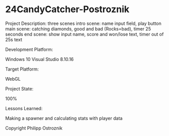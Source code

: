 # 24CandyCatcher-Postroznik

Project Description: three scenes intro scene: 
name input field, 
play button main scene: 
catching diamonds, good and bad (Rocks=bad), 
timer 25 seconds end scene: show input name, score and won/lose text,
timer out of 25s text

Development Platform:

Windows 10 Visual Studio 8.10.16

Target Platform:

WebGL

Project State:

100%

Lessons Learned:

Making a spawner and calculating stats with player data

Copyright Philipp Ostroznik

